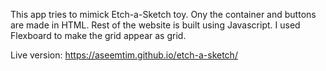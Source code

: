 This app tries to mimick Etch-a-Sketch toy.
Ony the container and buttons are made in HTML. Rest of the website is built using Javascript.
I used Flexboard to make the grid appear as grid.

Live version: https://aseemtim.github.io/etch-a-sketch/
